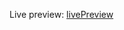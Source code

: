 Live preview: [livePreview](https://htmlpreview.github.io/?https://github.com/xErik444x/appIdeas/blob/main/BorderRadiusPreviewer/index.html)

